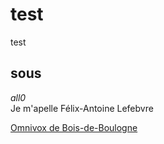 # test
test
## sous 
<p>
  <i>all0</i>
  <br>
  Je m'apelle Félix-Antoine Lefebvre
</p>

<a href = "https://bdeb.omnivox.ca/Login/Account/Login?ReturnUrl=%2Fintr%2F">Omnivox de Bois-de-Boulogne</a>

